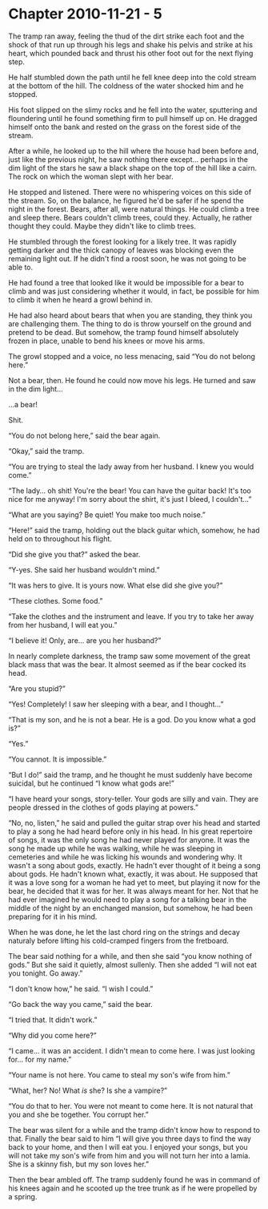 # Chapter 2010-11-21 - 5

The tramp ran away, feeling the thud of the dirt strike each foot and
the shock of that run up through his legs and shake his pelvis and
strike at his heart, which pounded back and thrust his other foot out
for the next flying step.

He half stumbled down the path until he fell knee deep into the cold
stream at the bottom of the hill. The coldness of the water shocked him
and he stopped.

His foot slipped on the slimy rocks and he fell into the water,
sputtering and floundering until he found something firm to pull himself
up on. He dragged himself onto the bank and rested on the grass on the
forest side of the stream.

After a while, he looked up to the hill where the house had been before
and, just like the previous night, he saw nothing there except…
perhaps in the dim light of the stars he saw a black shape on the top of
the hill like a cairn. The rock on which the woman slept with her bear.

He stopped and listened. There were no whispering voices on this side
of the stream. So, on the balance, he figured he'd be safer if he spend
the night in the forest. Bears, after all, were natural things. He could
climb a tree and sleep there. Bears couldn't climb trees, could they.
Actually, he rather thought they could. Maybe they didn't like to climb
trees.

He stumbled through the forest looking for a likely tree. It was rapidly
getting darker and the thick canopy of leaves was blocking even the
remaining light out. If he didn't find a roost soon, he was not going to
be able to.

He had found a tree that looked like it would be impossible for a bear
to climb and was just considering whether it would, in fact, be possible
for him to climb it when he heard a growl behind in.

He had also heard about bears that when you are standing, they think you
are challenging them. The thing to do is throw yourself on the ground
and pretend to be dead. But somehow, the tramp found himself absolutely
frozen in place, unable to bend his knees or move his arms.

The growl stopped and a voice, no less menacing, said “You do not
belong here.”

Not a bear, then. He found he could now move his legs. He turned and saw
in the dim light…

…a bear!

Shit.

“You do not belong here,” said the bear again.

“Okay,” said the tramp.

“You are trying to steal the lady away from her husband. I knew you
would come.”

“The lady… oh shit! You're the bear! You can have the guitar back!
It's too nice for me anyway! I'm sorry about the shirt, it's just I
bleed, I couldn't…”

“What are you saying? Be quiet! You make too much noise.”

“Here!” said the tramp, holding out the black guitar which, somehow,
he had held on to throughout his flight.

“Did she give you that?” asked the bear.

“Y-yes. She said her husband wouldn't mind.”

“It was hers to give. It is yours now. What else did she give you?”

“These clothes. Some food.”

“Take the clothes and the instrument and leave. If you try to take her
away from her husband, I will eat you.”

“I believe it! Only, are… are you her husband?”

In nearly complete darkness, the tramp saw some movement of the great
black mass that was the bear. It almost seemed as if the bear cocked its
head.

“Are you stupid?”

“Yes! Completely! I saw her sleeping with a bear, and I thought…”

“That is my son, and he is not a bear. He is a god. Do you know what a
god is?”

“Yes.”

“You cannot. It is impossible.”

“But I do!” said the tramp, and he thought he must suddenly have
become suicidal, but he continued “I know what gods are!”

“I have heard your songs, story-teller. Your gods are silly and vain.
They are people dressed in the clothes of gods playing at powers.”

“No, no, listen,” he said and pulled the guitar strap over his head
and started to play a song he had heard before only in his head. In his
great repertoire of songs, it was the only song he had never played for
anyone. It was the song he made up while he was walking, while he was
sleeping in cemeteries and while he was licking his wounds and wondering
why. It wasn't a song about gods, exactly. He hadn't ever thought of it
being a song about gods. He hadn't known what, exactly, it was about.
He supposed that it was a love song for a woman he had yet to meet, but
playing it now for the bear, he decided that it was for her. It was
always meant for her.  Not that he had ever imagined he would need to
play a song for a talking bear in the middle of the night by an enchanged
mansion, but somehow, he had been preparing for it in his mind.

When he was done, he let the last chord ring on the strings and decay
naturaly before lifting his cold-cramped fingers from the fretboard.

The bear said nothing for a while, and then she said “you know nothing
of gods.”  But she said it quietly, almost sullenly.  Then she added
“I will not eat you tonight.  Go away.”

“I don't know how,” he said.  “I wish I could.”

“Go back the way you came,” said the bear.

“I tried that. It didn't work.”

“Why did you come here?”

“I came… it was an accident.  I didn't mean to come here.  I was just
looking for… for my name.”

“Your name is not here. You came to steal my son's wife from him.”

“What, her? No! What *is* she?  Is she a vampire?”

“You do that to her. You were not meant to come here. It is not natural
that you and she be together. You corrupt her.”

The bear was silent for a while and the tramp didn't know how to respond
to that.  Finally the bear said to him “I will give you three days to find
the way back to your home, and then I will eat you. I enjoyed your songs,
but you will not take my son's wife from him and you will not turn her
into a lamia.  She is a skinny fish, but my son loves her.”

Then the bear ambled off.  The tramp suddenly found he was in command
of his knees again and he scooted up the tree trunk as if he were propelled
by a spring.


